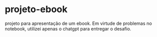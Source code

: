# projeto-ebook
projeto para apresentação de um ebook. Em virtude de problemas no notebook, utilizei apenas o chatgpt para entregar o desafio.
